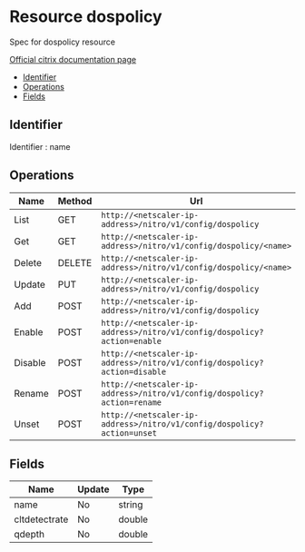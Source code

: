 # Resource dospolicy

Spec for dospolicy resource

[Official citrix documentation page](https://developer-docs.citrix.com/projects/netscaler-nitro-api/en/12.0/configuration/http-dos-protection/dospolicy/dospolicy/)

- [Identifier](#identifier)
- [Operations](#operations)
- [Fields](#fields)

## Identifier

Identifier : name

## Operations

| Name | Method | Url |
|----|----|----|
| List | GET | `http://<netscaler-ip-address>/nitro/v1/config/dospolicy` |
| Get | GET | `http://<netscaler-ip-address>/nitro/v1/config/dospolicy/<name>` |
| Delete | DELETE | `http://<netscaler-ip-address>/nitro/v1/config/dospolicy/<name>` |
| Update | PUT | `http://<netscaler-ip-address>/nitro/v1/config/dospolicy` |
| Add | POST | `http://<netscaler-ip-address>/nitro/v1/config/dospolicy` |
| Enable | POST | `http://<netscaler-ip-address>/nitro/v1/config/dospolicy?action=enable` |
| Disable | POST | `http://<netscaler-ip-address>/nitro/v1/config/dospolicy?action=disable` |
| Rename | POST | `http://<netscaler-ip-address>/nitro/v1/config/dospolicy?action=rename` |
| Unset | POST | `http://<netscaler-ip-address>/nitro/v1/config/dospolicy?action=unset` |

## Fields

| Name | Update | Type |
|----|----|----|
| name | No | string |
| cltdetectrate | No | double |
| qdepth | No | double |

